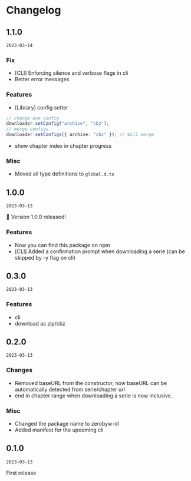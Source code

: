 # Changelog

## 1.1.0

`2023-03-14`

### Fix

- [CLI] Enforcing silence and verbose flags in cli
- Better error messages

### Features

- [Library] config setter

```typescript
// change one config
downloader.setConfig("archive", "cbz");
// merge configs
downloader.setConfigs({ archive: "cbz" }); // Will merge
```

- show chapter index in chapter progress

### Misc

- Moved all type definitions to `global.d.ts`

## 1.0.0

`2023-03-13`

:tada: Version 1.0.0 released!

### Features

- Now you can find this package on npm
- [CLI] Added a confirmation prompt when downloading a serie (can be skipped by -y flag on cli)

## 0.3.0

`2023-03-13`

### Features

- cli
- download as zip/cbz

## 0.2.0

`2023-03-13`

### Changes

- Removed baseURL from the constructor, now baseURL can be automatically detected from serie/chapter url
- end in chapter range when downloading a serie is now inclusive.

### Misc

- Changed the package name to zerobyw-dl
- Added manifest for the upcoming cli

## 0.1.0

`2023-03-13`

First release

